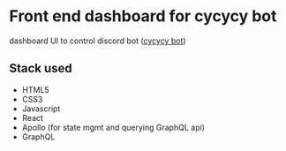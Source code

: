 # Front end dashboard for cycycy bot
dashboard UI to control discord bot ([cycycy bot](https://github.com/galoncyryll/cycycy-bot))

## Stack used
* HTML5 
* CSS3 
* Javascript 
* React
* Apollo (for state mgmt and querying GraphQL api)
* GraphQL
